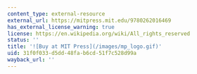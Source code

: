 ```yaml
---
content_type: external-resource
external_url: https://mitpress.mit.edu/9780262016469
has_external_license_warning: true
license: https://en.wikipedia.org/wiki/All_rights_reserved
status: ''
title: '![Buy at MIT Press](/images/mp_logo.gif)'
uid: 31f0f033-d5dd-48fa-b6cd-51f7c528d99a
wayback_url: ''
---
```

